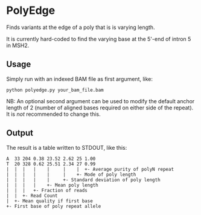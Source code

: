 # PolyEdge

Finds variants at the edge of a poly that is is varying length.

It is currently hard-coded to find the varying base at the 5'-end of intron 5 in MSH2.

## Usage 

Simply run with an indexed BAM file as first argument, like:
```
python polyedge.py your_bam_file.bam
```

NB: An optional second argument can be used to modify the default anchor length of 2 (number of aligned bases required on either side of the repeat). It is _not_ recommended to change this.

## Output

The result is a table written to STDOUT, like this:
```
A  33 204 0.38 23.52 2.62 25 1.00
T  20 328 0.62 25.51 2.34 27 0.99
|  |  |   |    |     |    |  +- Average purity of polyN repeat
|  |  |   |    |     |    +- Mode of poly length
|  |  |   |    |     +- Standard deviation of poly length
|  |  |   |    +- Mean poly length
|  |  |   +- Fraction of reads
|  |  +- Read Count
|  +- Mean quality if first base
+- First base of poly repeat allele
```

